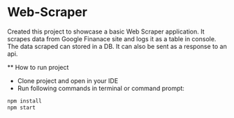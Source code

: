 # Web-Scraper

Created this project to showcase a basic Web Scraper application.
It scrapes data from Google Finanace site and logs it as a table in console.
The data scraped can stored in a DB. It can also be sent as a response to an api.

** How to run project
- Clone project and open in your IDE
- Run following commands in terminal or command prompt:
```bash
npm install
npm start
```
